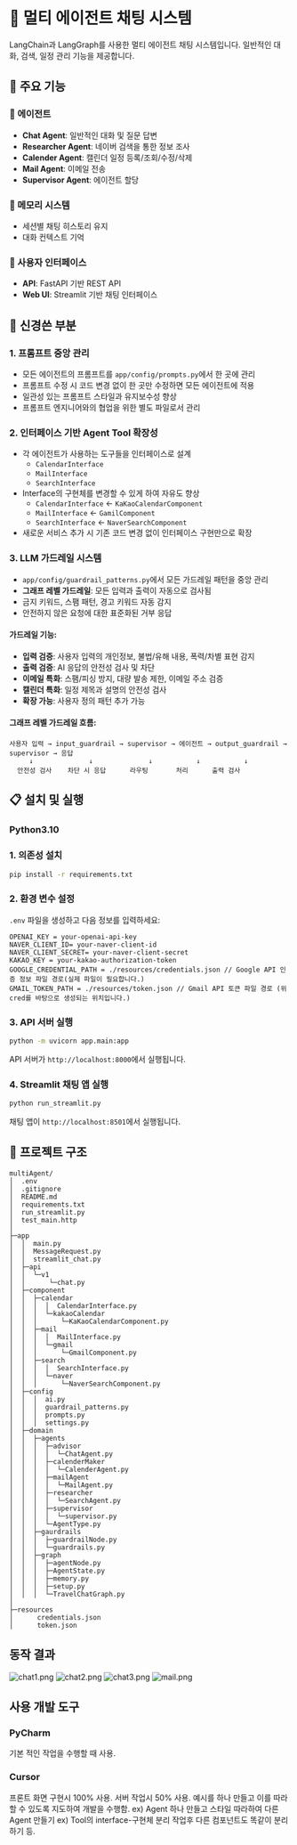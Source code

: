 # 🤖 멀티 에이전트 채팅 시스템

LangChain과 LangGraph를 사용한 멀티 에이전트 채팅 시스템입니다. 일반적인 대화, 검색, 일정 관리 기능을 제공합니다.

## 🚀 주요 기능

### 🤖 에이전트
- **Chat Agent**: 일반적인 대화 및 질문 답변
- **Researcher Agent**: 네이버 검색을 통한 정보 조사
- **Calender Agent**: 캘린더 일정 등록/조회/수정/삭제
- **Mail Agent**: 이메일 전송
- **Supervisor Agent**: 에이전트 할당

### 💾 메모리 시스템
- 세션별 채팅 히스토리 유지
- 대화 컨텍스트 기억

### 🎨 사용자 인터페이스
- **API**: FastAPI 기반 REST API
- **Web UI**: Streamlit 기반 채팅 인터페이스

## 🎯 신경쓴 부분

### 1. **프롬프트 중앙 관리**
- 모든 에이전트의 프롬프트를 `app/config/prompts.py`에서 한 곳에 관리
- 프롬프트 수정 시 코드 변경 없이 한 곳만 수정하면 모든 에이전트에 적용
- 일관성 있는 프롬프트 스타일과 유지보수성 향상
- 프롬프트 엔지니어와의 협업을 위한 별도 파일로서 관리

### 2. **인터페이스 기반 Agent Tool 확장성**
- 각 에이전트가 사용하는 도구들을 인터페이스로 설계
     - `CalendarInterface`
     - `MailInterface`
     - `SearchInterface`
- Interface의 구현체를 변경할 수 있게 하여 자유도 향상
     - `CalendarInterface` <- `KaKaoCalendarComponent`
     - `MailInterface` <- `GamilComponent`
     - `SearchInterface` <- `NaverSearchComponent`
- 새로운 서비스 추가 시 기존 코드 변경 없이 인터페이스 구현만으로 확장

### 3. **LLM 가드레일 시스템**
- `app/config/guardrail_patterns.py`에서 모든 가드레일 패턴을 중앙 관리
- **그래프 레벨 가드레일**: 모든 입력과 출력이 자동으로 검사됨
- 금지 키워드, 스팸 패턴, 경고 키워드 자동 감지
- 안전하지 않은 요청에 대한 표준화된 거부 응답

#### 가드레일 기능:
- **입력 검증**: 사용자 입력의 개인정보, 불법/유해 내용, 폭력/차별 표현 감지
- **출력 검증**: AI 응답의 안전성 검사 및 차단
- **이메일 특화**: 스팸/피싱 방지, 대량 발송 제한, 이메일 주소 검증
- **캘린더 특화**: 일정 제목과 설명의 안전성 검사
- **확장 가능**: 사용자 정의 패턴 추가 가능

#### 그래프 레벨 가드레일 흐름:
```
사용자 입력 → input_guardrail → supervisor → 에이전트 → output_guardrail → supervisor → 응답
     ↓              ↓              ↓           ↓           ↓
  안전성 검사    차단 시 응답      라우팅       처리      출력 검사
```

## 📋 설치 및 실행

### Python3.10

### 1. 의존성 설치
```bash
pip install -r requirements.txt
```

### 2. 환경 변수 설정
`.env` 파일을 생성하고 다음 정보를 입력하세요:
```env
OPENAI_KEY = your-openai-api-key
NAVER_CLIENT_ID= your-naver-client-id
NAVER_CLIENT_SECRET= your-naver-client-secret
KAKAO_KEY = your-kakao-authorization-token
GOOGLE_CREDENTIAL_PATH = ./resources/credentials.json // Google API 인증 정보 파일 경로(실제 파일이 필요합니다.)
GMAIL_TOKEN_PATH = ./resources/token.json // Gmail API 토큰 파일 경로 (위 cred를 바탕으로 생성되는 위치입니다.)
```

### 3. API 서버 실행
```bash
python -m uvicorn app.main:app
```
API 서버가 `http://localhost:8000`에서 실행됩니다.

### 4. Streamlit 채팅 앱 실행
```bash
python run_streamlit.py
```
채팅 앱이 `http://localhost:8501`에서 실행됩니다.

## 📁 프로젝트 구조

```
multiAgent/
│  .env
│  .gitignore
│  README.md
│  requirements.txt
│  run_streamlit.py
│  test_main.http
│
├─app
│  │  main.py
│  │  MessageRequest.py
│  │  streamlit_chat.py
│  ├─api
│  │  └─v1
│  │      └─chat.py
│  ├─component
│  │  ├─calendar
│  │  │  │  CalendarInterface.py
│  │  │  └─kakaoCalendar
│  │  │      └─KaKaoCalendarComponent.py
│  │  ├─mail
│  │  │  │  MailInterface.py
│  │  │  └─gmail
│  │  │      └─GmailComponent.py
│  │  ├─search
│  │  │  │  SearchInterface.py
│  │  │  └─naver
│  │  │      └─NaverSearchComponent.py
│  ├─config
│  │  │  ai.py
│  │  │  guardrail_patterns.py
│  │  │  prompts.py
│  │  │  settings.py
│  ├─domain
│  │  ├─agents
│  │  │  ├─advisor
│  │  │  │  └─ChatAgent.py
│  │  │  ├─calenderMaker
│  │  │  │  └─CalenderAgent.py
│  │  │  ├─mailAgent
│  │  │  │  └─MailAgent.py
│  │  │  ├─researcher
│  │  │  │  └─SearchAgent.py
│  │  │  ├─supervisor
│  │  │  │  └─supervisor.py
│  │  │  └─AgentType.py
│  │  ├─gaurdrails
│  │  │  ├─guardrailNode.py
│  │  │  └─guardrails.py
│  │  ├─graph
│  │  │  ├─agentNode.py
│  │  │  ├─AgentState.py
│  │  │  ├─memory.py
│  │  │  ├─setup.py
│  │  │  └─TravelChatGraph.py
│
├─resources
│      credentials.json
│      token.json
```

## 동작 결과
![chat1.png](statics/chat1.png)
![chat2.png](statics/chat2.png)
![chat3.png](statics/chat3.png)
![mail.png](statics/mail.png)


## 사용 개발 도구
### PyCharm
기본 적인 작업을 수행할 때 사용.
### Cursor
프론트 화면 구현시 100% 사용.
서버 작업시 50% 사용.
예시를 하나 만들고 이를 따라할 수 있도록 지도하여 개발을 수행함.
ex) Agent 하나 만들고 스타일 따라하여 다른 Agent 만들기
ex) Tool의 interface-구현체 분리 작업후 다른 컴포넌트도 똑같이 분리하기 등.
